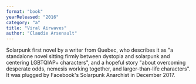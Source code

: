 ```yaml
---
format: "book"
yearReleased: "2016"
category: "a"
title: "Viral Airwaves"
author: "Claudie Arsenault"
---
```

Solarpunk first novel by a writer from Quebec, who  describes it as "a standalone novel sitting firmly between dystopia and  solarpunk and centering LGBTQIAP+ characters", and a hopeful story "about  overcoming desperate odds, nemesis working together, and larger-than-life  characters". It was plugged by Facebook's Solarpunk Anarchist in December 2017.
 